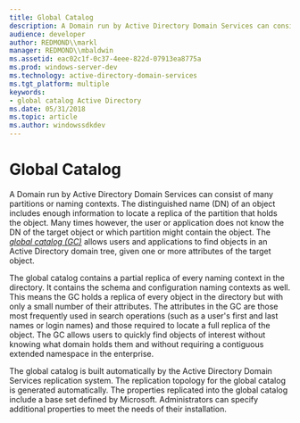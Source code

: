```yaml
---
title: Global Catalog
description: A Domain run by Active Directory Domain Services can consist of many partitions or naming contexts.
audience: developer
author: REDMOND\\markl
manager: REDMOND\\mbaldwin
ms.assetid: eac02c1f-0c37-4eee-822d-07913ea8775a
ms.prod: windows-server-dev
ms.technology: active-directory-domain-services
ms.tgt_platform: multiple
keywords:
- global catalog Active Directory
ms.date: 05/31/2018
ms.topic: article
ms.author: windowssdkdev
---
```


# Global Catalog

A Domain run by Active Directory Domain Services can consist of many partitions or naming contexts. The distinguished name (DN) of an object includes enough information to locate a replica of the partition that holds the object. Many times however, the user or application does not know the DN of the target object or which partition might contain the object. The [*global catalog (GC)*](https://msdn.microsoft.com/library/ms681905#-ds-global-catalog) allows users and applications to find objects in an Active Directory domain tree, given one or more attributes of the target object.

The global catalog contains a partial replica of every naming context in the directory. It contains the schema and configuration naming contexts as well. This means the GC holds a replica of every object in the directory but with only a small number of their attributes. The attributes in the GC are those most frequently used in search operations (such as a user's first and last names or login names) and those required to locate a full replica of the object. The GC allows users to quickly find objects of interest without knowing what domain holds them and without requiring a contiguous extended namespace in the enterprise.

The global catalog is built automatically by the Active Directory Domain Services replication system. The replication topology for the global catalog is generated automatically. The properties replicated into the global catalog include a base set defined by Microsoft. Administrators can specify additional properties to meet the needs of their installation.

 

 




